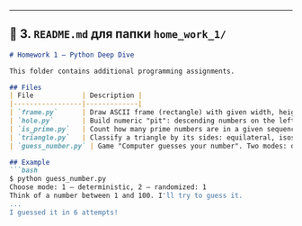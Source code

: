 
---

## 📌 3. `README.md` для папки `home_work_1/`
```markdown
# Homework 1 — Python Deep Dive

This folder contains additional programming assignments.

## Files
| File            | Description |
|-----------------|-------------|
| `frame.py`      | Draw ASCII frame (rectangle) with given width, height, and border symbols. |
| `hole.py`       | Build numeric "pit": descending numbers on the left, dots in the middle, ascending on the right. |
| `is_prime.py`   | Count how many prime numbers are in a given sequence. |
| `triangle.py`   | Classify a triangle by its sides: equilateral, isosceles, scalene, or invalid. |
| `guess_number.py` | Game "Computer guesses your number". Two modes: deterministic (binary search, ≤7 attempts for range 1..100) and randomized. |

## Example
```bash
$ python guess_number.py
Choose mode: 1 — deterministic, 2 — randomized: 1
Think of a number between 1 and 100. I'll try to guess it.
...
I guessed it in 6 attempts!
